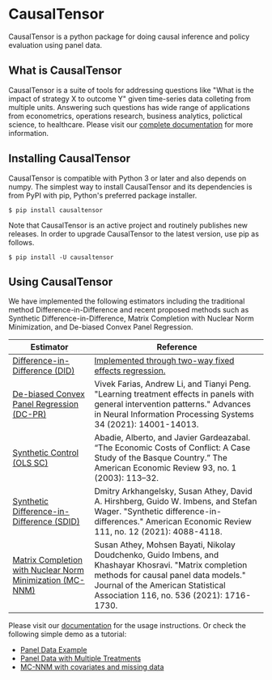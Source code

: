 # CausalTensor
 CausalTensor is a python package for doing causal inference and policy evaluation using panel data. 


## What is CausalTensor
CausalTensor is a suite of tools for addressing questions like "What is the impact of strategy X to outcome Y" given time-series data colleting from multiple units. Answering such questions has wide range of applications from econometrics, operations research, business analytics, polictical science, to healthcare. Please visit our [complete documentation](https://causaltensor.readthedocs.io/) for more information. 

## Installing CausalTensor
CausalTensor is compatible with Python 3 or later and also depends on numpy. The simplest way to install CausalTensor and its dependencies is from PyPI with pip, Python's preferred package installer.

    $ pip install causaltensor

Note that CausalTensor is an active project and routinely publishes new releases. In order to upgrade CausalTensor to the latest version, use pip as follows.

    $ pip install -U causaltensor
    
## Using CausalTensor
We have implemented the following estimators including the traditional method Difference-in-Difference and recent proposed methods such as Synthetic Difference-in-Difference, Matrix Completion with Nuclear Norm Minimization, and De-biased Convex Panel Regression.  

| Estimator      | Reference |
| ----------- | ----------- |
| [Difference-in-Difference (DID)](https://en.wikipedia.org/wiki/Difference_in_differences) | [Implemented through two-way fixed effects regression.](http://web.mit.edu/insong/www/pdf/FEmatch-twoway.pdf)       |
| [De-biased Convex Panel Regression (DC-PR)](https://arxiv.org/abs/2106.02780) | Vivek Farias, Andrew Li, and Tianyi Peng. "Learning treatment effects in panels with general intervention patterns." Advances in Neural Information Processing Systems 34 (2021): 14001-14013. |
| [Synthetic Control (OLS SC)](http://www.jstor.org/stable/3132164)   | Abadie, Alberto, and Javier Gardeazabal. “The Economic Costs of Conflict: A Case Study of the Basque Country.” The American Economic Review 93, no. 1 (2003): 113–32. |
| [Synthetic Difference-in-Difference (SDID)](https://arxiv.org/pdf/1812.09970.pdf)   | Dmitry Arkhangelsky, Susan Athey, David A. Hirshberg, Guido W. Imbens, and Stefan Wager. "Synthetic difference-in-differences." American Economic Review 111, no. 12 (2021): 4088-4118. |
| [Matrix Completion with Nuclear Norm Minimization (MC-NNM)](https://arxiv.org/abs/1710.10251)| Susan Athey, Mohsen Bayati, Nikolay Doudchenko, Guido Imbens, and Khashayar Khosravi. "Matrix completion methods for causal panel data models." Journal of the American Statistical Association 116, no. 536 (2021): 1716-1730. |

Please visit our [documentation](https://causaltensor.readthedocs.io/) for the usage instructions. Or check the following simple demo as a tutorial:

- [Panel Data Example](https://colab.research.google.com/github/TianyiPeng/causaltensor/blob/main/tutorials/Panel%20Data%20Example.ipynb)
- [Panel Data with Multiple Treatments](https://colab.research.google.com/github/TianyiPeng/causaltensor/blob/main/tutorials/Panel_Regression_with_Multiple_Interventions.ipynb)
- [MC-NNM with covariates and missing data](https://colab.research.google.com/github/TianyiPeng/causaltensor/blob/main/tests/MCNNM_test.ipynb)